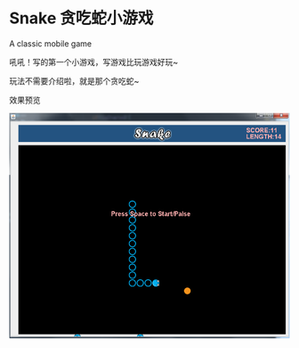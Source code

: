 # Snake 贪吃蛇小游戏

A classic mobile game

吼吼！写的第一个小游戏，写游戏比玩游戏好玩~

玩法不需要介绍啦，就是那个贪吃蛇~

效果预览

![image](https://github.com/EEEmma/Snake/blob/master/src/resource/display.png)
